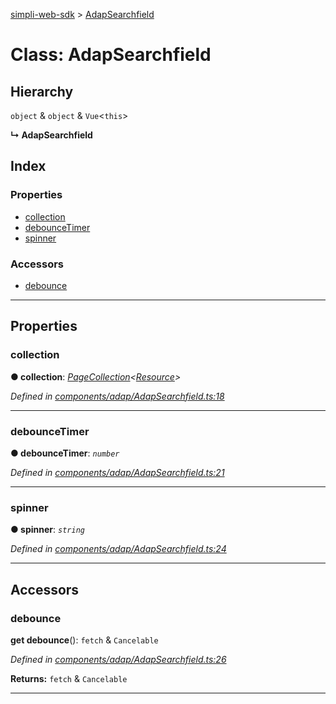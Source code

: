 [simpli-web-sdk](../README.md) > [AdapSearchfield](../classes/adapsearchfield.md)

# Class: AdapSearchfield

## Hierarchy

 `object` & `object` & `Vue`<`this`>

**↳ AdapSearchfield**

## Index

### Properties

* [collection](adapsearchfield.md#collection)
* [debounceTimer](adapsearchfield.md#debouncetimer)
* [spinner](adapsearchfield.md#spinner)

### Accessors

* [debounce](adapsearchfield.md#debounce)

---

## Properties

<a id="collection"></a>

###  collection

**● collection**: *[PageCollection](pagecollection.md)<[Resource](resource.md)>*

*Defined in [components/adap/AdapSearchfield.ts:18](https://github.com/simplitech/simpli-web-sdk/blob/4ed922b/src/components/adap/AdapSearchfield.ts#L18)*

___
<a id="debouncetimer"></a>

###  debounceTimer

**● debounceTimer**: *`number`*

*Defined in [components/adap/AdapSearchfield.ts:21](https://github.com/simplitech/simpli-web-sdk/blob/4ed922b/src/components/adap/AdapSearchfield.ts#L21)*

___
<a id="spinner"></a>

###  spinner

**● spinner**: *`string`*

*Defined in [components/adap/AdapSearchfield.ts:24](https://github.com/simplitech/simpli-web-sdk/blob/4ed922b/src/components/adap/AdapSearchfield.ts#L24)*

___

## Accessors

<a id="debounce"></a>

###  debounce

**get debounce**(): `fetch` & `Cancelable`

*Defined in [components/adap/AdapSearchfield.ts:26](https://github.com/simplitech/simpli-web-sdk/blob/4ed922b/src/components/adap/AdapSearchfield.ts#L26)*

**Returns:** `fetch` & `Cancelable`

___

